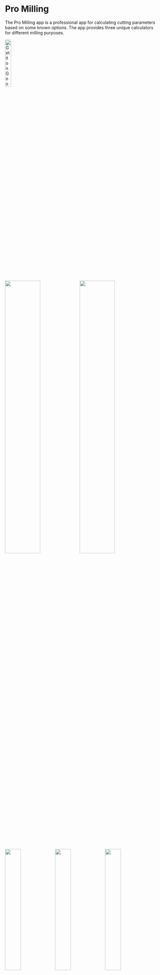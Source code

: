 # Pro Milling
The Pro Milling app is a professional app for calculating cutting parameters based on some known options.
The app provides three unique calculators for different milling purposes. 

<a href='https://play.google.com/store/apps/details?id=com.kou.promilling&pcampaignid=pcampaignidMKT-Other-global-all-co-prtnr-py-PartBadge-Mar2515-1'><img alt='Get it on Google Play' src='https://play.google.com/intl/en_us/badges/static/images/badges/en_badge_web_generic.png' width=20% height=20%/></a>

<img src="https://user-images.githubusercontent.com/95071214/197239082-c5d40748-535b-47cc-873f-300b52930dd0.png"  width=48% height=48%> <img src="https://user-images.githubusercontent.com/95071214/197239143-349b10f4-0646-4af3-9805-1218117e2525.png"  width=48% height=48%> <img src="https://user-images.githubusercontent.com/95071214/197239178-de9ea021-a423-4c75-84d2-09b605b67d0a.png"  width=32% height=32%> <img src="https://user-images.githubusercontent.com/95071214/197239197-757e9be3-c2e7-4562-8623-c80caf7ed753.png"  width=32% height=32%> <img src="https://user-images.githubusercontent.com/95071214/197239204-620c1082-6f4f-4f71-8cd5-a79edb7d31be.png"  width=32% height=32%>

## Features
- Spiral contact length calculator functionality which offers calculation of length of cutter's spiral inside material.
- Cutting width in corner calculator functionality which offers calculation of maximum width of cutting in corner inside material.
- Trochoid cutting width calculator functionality which offers calculation of maximum width of a step of trochoid milling approach.
- Parameters description screens.
- Calculation history.

## Tech Stack
- Kotlin
- MVVM
- Room
- Glide
- Timber
- Data Binding
- LiveData
- Flow
- RecyclerView
- Navigation component
- Hilt
